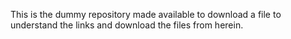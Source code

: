 This is the dummy repository made available to download a file to understand the links and download the files from herein.
